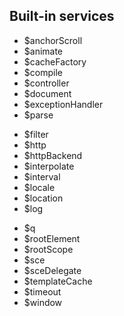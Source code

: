 ## Built-in services

<ul>
  <li>$anchorScroll</li>
  <li>$animate</li>
  <li>$cacheFactory</li>
  <li>$compile</li>
  <li>$controller</li>
  <li>$document</li>
  <li>$exceptionHandler</li>
  <li>$parse</li>
</ul>
<ul>
  <li>$filter</li>
  <li>$http</li>
  <li>$httpBackend</li>
  <li>$interpolate</li>
  <li>$interval</li>
  <li>$locale</li>
  <li>$location</li>
  <li>$log</li>
</ul>
<ul>
  <li>$q</li>
  <li>$rootElement</li>
  <li>$rootScope</li>
  <li>$sce</li>
  <li>$sceDelegate</li>
  <li>$templateCache</li>
  <li>$timeout</li>
  <li>$window</li>
</ul>
